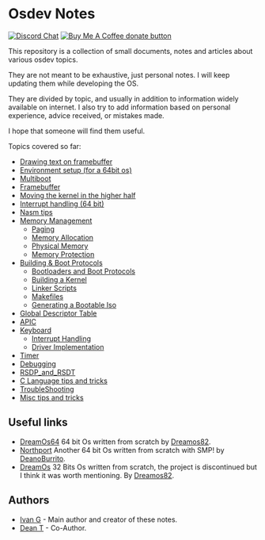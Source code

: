 # Osdev Notes

[![Discord Chat](https://img.shields.io/discord/578193015433330698.svg?style=flat)](https://discordapp.com/channels/578193015433330698/578193713340219392)
<span class="badge-buymeacoffee">
<a href="https://buymeacoffee.com/dreamos82" title="Donate to this project using Buy Me A Coffee"><img src="https://img.shields.io/badge/buy%20me%20a%20coffee-donate-yellow.svg" alt="Buy Me A Coffee donate button" /></a>
</span>

This repository is a collection of small documents, notes and articles about various osdev topics.

They are not meant to be exhaustive, just  personal notes. I will keep updating them while developing the OS.

They are divided by topic, and usually in addition to information widely available on internet. I also try to add information based on personal experience, advice received, or mistakes made. 

I hope that someone will find them useful. 

Topics covered so far: 

* [Drawing text on framebuffer](DrawingTextOnFB.md)
* [Environment setup (for a 64bit os)](Environment_Setup.md)
* [Multiboot](Multiboot.md)
* [Framebuffer](Framebuffer.md)
* [Moving the kernel in the higher half](HigherHalf.md)
* [Interrupt handling (64 bit)](InterruptHandling.md)
* [Nasm tips](Nasm.md)
* [Memory Management](Memory_Management/README.md)
    * [Paging](Memory_Management/Paging.md)
    * [Memory Allocation](Memory_Management/Heap_Allocation.md)
    * [Physical Memory](Memory_Management/PhysicalMemory.md)
    * [Memory Protection](Memory_Management/Memory_Protection.md)
* [Building & Boot Protocols](Build_Process/README.md)
    * [Bootloaders and Boot Protocols](Build_Process/BootProtocols.md)
    * [Building a Kernel](Build_Process/Overview.md)
    * [Linker Scripts](Build_Process/LinkerScripts.md)
    * [Makefiles](Build_Process/GNUMakefiles.md)
    * [Generating a Bootable Iso](Build_Process/GeneratingISO.md)
* [Global Descriptor Table](GDT.md)
* [APIC](APIC.md)
* [Keyboard](PS2_Keyboard/)
    * [Interrupt Handling](PS2_Keyboard/InterruptHandling.md)
    * [Driver Implementation](PS2_Keyboard/DriverImplementation.md)
* [Timer](Timer.md)
* [Debugging](Debug.md)
* [RSDP_and_RSDT](RSDP_and_RSDT.md)
* [C Language tips and tricks](C_Language_Info.md)
* [TroubleShooting](Troubleshooting.md)
* [Misc tips and tricks](TipsAndTricks.md)

## Useful links

* [DreamOs64](https://github.com/dreamos82/Dreamos64) 64 bit Os written from scratch by [Dreamos82](https://github.com/dreamos82).
* [Northport](https://github.com/DeanoBurrito/northport) Another 64 bit Os written from scratch with SMP! by [DeanoBurrito](https://github.com/DeanoBurrito/).
* [DreamOs](https://github.com/dreamos82/Dreamos) 32 Bits Os written from scratch, the project is discontinued but I think it was worth mentioning. By [Dreamos82]([Dreamos82](https://github.com/dreamos82)).

## Authors
* [Ivan G](https://github.com/dreamos82) - Main author and creator of these notes.
* [Dean T](https://github.com/DeanoBurrito/) - Co-Author.
